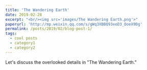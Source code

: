 ```yaml
---
title: 'The Wandering Earth'
date: 2019-02-28
excerpt: "<br/><img src='images/The Wandering Earth.png'>"
paperurl: 'http://mp.weixin.qq.com/s/gWq3XBBQ93eoD3_OoeX9Dg'
permalink: /posts/2019/02/blog-post-1/
tags:
  - cool posts
  - category1
  - category2
---
```

Let's discuss the overlooked details in "The Wandering Earth."
